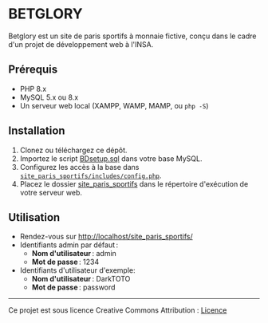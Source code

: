 # BETGLORY

Betglory est un site de paris sportifs à monnaie fictive, conçu dans le cadre d'un projet de développement web à l'INSA.

## Prérequis

- PHP 8.x
- MySQL 5.x ou 8.x
- Un serveur web local (XAMPP, WAMP, MAMP, ou `php -S`)

## Installation

1. Clonez ou téléchargez ce dépôt.
2. Importez le script [BDsetup.sql](BDsetup.sql) dans votre base MySQL.
3. Configurez les accès à la base dans [`site_paris_sportifs/includes/config.php`](site_paris_sportifs/includes/config.php).
4. Placez le dossier [site_paris_sportifs](site_paris_sportifs) dans le répertoire d'exécution de votre serveur web.

## Utilisation

- Rendez-vous sur [http://localhost/site_paris_sportifs/](http://localhost/site_paris_sportifs/)
- Identifiants admin par défaut :  
  - **Nom d'utilisateur** : admin  
  - **Mot de passe** : 1234
- Identifiants d'utilisateur d'exemple:
  - **Nom d'utilisateur** : DarkTOTO  
  - **Mot de passe** : password

---

Ce projet est sous licence Creative Commons Attribution : [Licence](LICENSE)